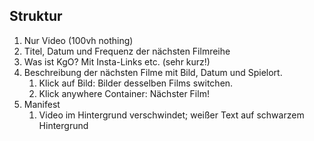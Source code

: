 ## Struktur

1.  Nur Video (100vh nothing)
2.  Titel, Datum und Frequenz der nächsten Filmreihe
3.  Was ist KgO? Mit Insta-Links etc. (sehr kurz!)
4.  Beschreibung der nächsten Filme mit Bild, Datum und Spielort.
    1.  Klick auf Bild: Bilder desselben Films switchen.
    2.  Klick anywhere Container: Nächster Film!
5.  Manifest
    1.  Video im Hintergrund verschwindet; weißer Text auf schwarzem Hintergrund